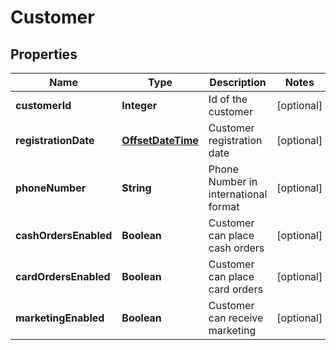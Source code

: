 
# Customer

## Properties
Name | Type | Description | Notes
------------ | ------------- | ------------- | -------------
**customerId** | **Integer** | Id of the customer |  [optional]
**registrationDate** | [**OffsetDateTime**](OffsetDateTime.md) | Customer registration date |  [optional]
**phoneNumber** | **String** | Phone Number in international format |  [optional]
**cashOrdersEnabled** | **Boolean** | Customer can place cash orders |  [optional]
**cardOrdersEnabled** | **Boolean** | Customer can place card orders |  [optional]
**marketingEnabled** | **Boolean** | Customer can receive marketing |  [optional]



